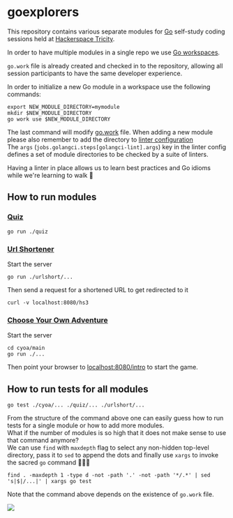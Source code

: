 # goexplorers

This repository contains various separate modules for [Go](https://go.dev/) self-study coding sessions held at [Hackerspace Tricity](https://github.com/hs3city/).

In order to have multiple modules in a single repo we use [Go workspaces](https://go.dev/doc/tutorial/workspaces).

`go.work` file is already created and checked in to the repository, allowing all session participants to have the same developer experience.

In order to initialize a new Go module in a workspace use the following commands:

```
export NEW_MODULE_DIRECTORY=mymodule
mkdir $NEW_MODULE_DIRECTORY
go work use $NEW_MODULE_DIRECTORY
```

The last command will modify [go.work](./go.work) file. When adding a new module please also remember to add the directory to [linter configuration](./.github/workflows/golangci-lint.yml#39)<br>
The `args` (`jobs.golangci.steps[golangci-lint].args`) key in the linter config defines a set of module directories to be checked by a suite of linters.

Having a linter in place allows us to learn best practices and Go idioms while we're learning to walk 🙂


## How to run modules

### [Quiz](./quiz/)

```
go run ./quiz
```


### [Url Shortener](./urlshort/)

Start the server
```
go run ./urlshort/...
```

Then send a request for a shortened URL to get redirected to it
```
curl -v localhost:8080/hs3
```


### [Choose Your Own Adventure](./cyoa/)

Start the server
```
cd cyoa/main
go run ./...
```

Then point your browser to [localhost:8080/intro](http://localhost:8080/intro) to start the game.


## How to run tests for all modules

```
go test ./cyoa/... ./quiz/... ./urlshort/...
```

From the structure of the command above one can easily guess how to run tests for a single module or how to add more modules.<br>
What if the number of modules is so high that it does not make sense to use that command anymore?<br>
We can use `find` with `maxdepth` flag to select any non-hidden top-level directory, pass it to `sed` to append the dots and finally use `xargs` to invoke the sacred `go` command 💪💪💪

```
find . -maxdepth 1 -type d -not -path '.' -not -path '*/.*' | sed 's|$|/...|' | xargs go test
```

Note that the command above depends on the existence of `go.work` file.

![](https://traust.duckdns.org/api/public/dl/Q9Haw2rT?inline=true)
